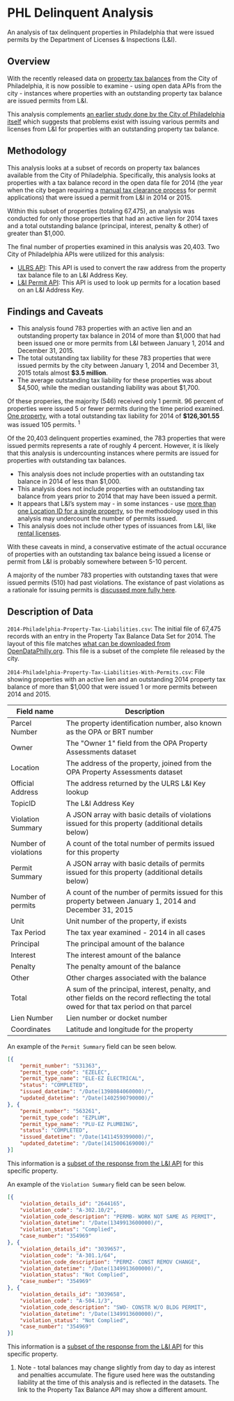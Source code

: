 # PHL Delinquent Analysis

An analysis of tax delinquent properties in Philadelphia that were issued permits by the Department of Licenses & Inspections (L&I).

## Overview

With the recently released data on [property tax balances](https://www.opendataphilly.org/dataset/property-tax-balances) from the City of Philadelphia, it is now possible to examine - using open data APIs from the city - instances where properties with an outstanding property tax balance are issued permits from L&I.

This analysis complements [an earlier study done by the City of Philadelphia itself](https://github.com/mheadd/licensing-delinquents) which suggests that problems exist with issuing various permits and licenses from L&I for properties with an outstanding property tax balance.

## Methodology

This analysis looks at a subset of records on property tax balances available from the City of Philadelphia. Specifically, this analysis looks at properties with a tax balance record in the open data file for 2014 (the year when the city began requiring a [manual tax clearance process](https://secure.phila.gov/revenue/TaxCompliance/) for permit applications) that were issued a permit from L&I in 2014 or 2015.

Within this subset of properties (totaling 67,475), an analysis was conducted for only those properties that had an active lien for 2014 taxes and a total outstanding balance (principal, interest, penalty & other) of greater than $1,000. 

The final number of properties examined in this analysis was 20,403. Two City of Philadelphia APIs were utilized for this analysis:

* [ULRS API](http://api.phila.gov/ULRS311/): This API is used to convert the raw address from the property tax balance file to an L&I Address Key.
* [L&I Permit API](http://phlapi.com/licenseapi.html): This API is used to look up permits for a location based on an L&I Address Key.

## Findings and Caveats

* This analysis found 783 properties with an active lien and an outstanding property tax balance in 2014 of more than $1,000 that had been issued one or more permits from L&I between January 1, 2014 and December 31, 2015. 
* The total outstanding tax liability for these 783 properties that were issued permits by the city between January 1, 2014 and December 31, 2015 totals almost **$3.5 million**. 
* The average outstanding tax liability for these properties was about $4,500, while the median oustanding liability was about $1,700.

Of these properies, the majority (546) received only 1 permit. 96 percent of properties were issued 5 or fewer permits during the time period examined. [One property](https://data.phila.gov/resource/y5ti-svsu.json?location=1801%20JOHN%20F%20KENNEDY%20BLVD), with a total outstanding tax liability for 2014 of **$126,301.55** was issued 105 permits. <sup>1</sup>

Of the 20,403 delinquent properties examined, the 783 properties that were issued permits represents a rate of roughly 4 percent. However, it is likely that this analysis is undercounting instances where permits are issued for properties with outstanding tax balances.

* This analysis does not include properties with an outstanding tax balance in 2014 of less than $1,000.
* This analysis does not include properties with an outstanding tax balance from years prior to 2014 that may have been issued a permit.
* It appears that L&I’s system may - in some instances - use [more than one Location ID for a single property](https://groups.google.com/forum/?fromgroups#!topic/opendataphilly/UdXIzwz7FQI), so the methodology used in this analysis may undercount the number of permits issued.
* This analysis does not include other types of issuances from L&I, like [rental licenses](http://www.phila.gov/li/pages/tenantlandlord.aspx).

With these caveats in mind, a conservative estimate of the actual occurance of properties with an outstanding tax balance being issued a license or permit from L&I is probably somewhere between 5-10 percent.

A majority of the number 783 properties with outstanding taxes that were issued permits (510) had past violations. The existance of past violations as a rationale for issuing permits is [discussed more fully here](../../issues/2).

## Description of Data

```2014-Philadelphia-Property-Tax-Liabilities.csv```: The initial file of 67,475 records with an entry in the Property Tax Balance Data Set for 2014. The layout of this file matches [what can be downloaded from OpenDataPhilly.org](http://metadata.phila.gov/#home/datasetdetails/5543866020583086178c4ee7/representationdetails/55f31aad49daa3bf75aa77f3/). This file is a subset of the complete file released by the city.  

```2014-Philadelphia-Property-Tax-Liabilities-With-Permits.csv```: File showing properties with an active lien and an outstanding 2014 property tax balance of more than $1,000 that were issued 1 or more permits between 2014 and 2015.

| Field name| Description |   
|---|---|
| Parcel Number | The property identification number, also known as the OPA or BRT number | 
| Owner |  The "Owner 1" field from the OPA Property Assessments dataset |  
| Location |  The address of the property, joined from the OPA Property Assessments dataset | 
| Official Address | The address returned by the ULRS L&I Key lookup | 
| TopicID |  The L&I Address Key | 
| Violation Summary | A JSON array with basic details of violations issued for this property (additional details below) |
| Number of violations | A count of the total number of permits issued for this property |
| Permit Summary | A JSON array with basic details of permits issued for this property (additional details below) | 
| Number of permits | A count of the number of permits issued for this property between January 1, 2014 and December 31, 2015 | 
| Unit |  Unit number of the property, if exists | 
| Tax Period | The tax year examined - 2014 in all cases  | 
| Principal | The principal amount of the balance  | 
| Interest | The interest amount of the balance  | 
| Penalty | The penalty amount of the balance  | 
| Other | Other charges associated with the balance  | 
| Total | A sum of the principal, interest, penalty, and other fields on the record reflecting the total owed for that tax period on that parcel  | 
| Lien Number | Lien number or docket number  | 
| Coordinates |  Latitude and longitude for the property | 

An example of the ```Permit Summary``` field can be seen below.

```json
[{
	"permit_number": "531363",
	"permit_type_code": "EZELEC",
	"permit_type_name": "ELE-EZ ELECTRICAL",
	"status": "COMPLETED",
	"issued_datetime": "/Date(1398084060000)/",
	"updated_datetime": "/Date(1402590790000)/"
}, {
	"permit_number": "563261",
	"permit_type_code": "EZPLUM",
	"permit_type_name": "PLU-EZ PLUMBING",
	"status": "COMPLETED",
	"issued_datetime": "/Date(1411459399000)/",
	"updated_datetime": "/Date(1415006169000)/"
}]
```

This information is a [subset of the response from the L&I API](http://services.phila.gov/PhillyApi/Data/v1.0/locations(669010)/permits?$filter=(issued_datetime%20gt%20datetime%272014-01-01%27)%20and%20(issued_datetime%20lt%20datetime%272015-12-31%27)&$format=json&$expand=locations) for this specific property. 

An example of the ```Violation Summary``` field can be seen below.

```json
[{
	"violation_details_id": "2644165",
	"violation_code": "A-302.10/2",
	"violation_code_description": "PERMB- WORK NOT SAME AS PERMIT",
	"violation_datetime": "/Date(1349913600000)/",
	"violation_status": "Complied",
	"case_number": "354969"
}, {
	"violation_details_id": "3039657",
	"violation_code": "A-301.1/64",
	"violation_code_description": "PERMZ- CONST REMOV CHANGE",
	"violation_datetime": "/Date(1349913600000)/",
	"violation_status": "Not Complied",
	"case_number": "354969"
}, {
	"violation_details_id": "3039658",
	"violation_code": "A-504.1/3",
	"violation_code_description": "SWO- CONSTR W/O BLDG PERMIT",
	"violation_datetime": "/Date(1349913600000)/",
	"violation_status": "Not Complied",
	"case_number": "354969"
}]

```

This information is a [subset of the response from the L&I API](http://services.phila.gov/PhillyApi/Data/v1.0/locations(483084)/violationdetails?$format=json) for this specific property. 

1. Note - total balances may change slightly from day to day as interest and penalties accumulate. The figure used here was the outstanding liability at the time of this analysis and is reflected in the datasets. The link to the Property Tax Balance API may show a different amount.

